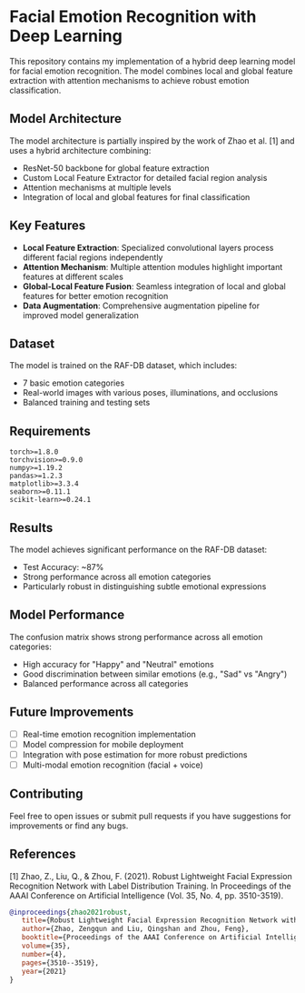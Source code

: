 # Facial Emotion Recognition with Deep Learning

This repository contains my implementation of a hybrid deep learning model for facial emotion recognition. The model combines local and global feature extraction with attention mechanisms to achieve robust emotion classification.

## Model Architecture

The model architecture is partially inspired by the work of Zhao et al. [1] and uses a hybrid architecture combining:
- ResNet-50 backbone for global feature extraction
- Custom Local Feature Extractor for detailed facial region analysis
- Attention mechanisms at multiple levels
- Integration of local and global features for final classification

## Key Features

- **Local Feature Extraction**: Specialized convolutional layers process different facial regions independently
- **Attention Mechanism**: Multiple attention modules highlight important features at different scales
- **Global-Local Feature Fusion**: Seamless integration of local and global features for better emotion recognition
- **Data Augmentation**: Comprehensive augmentation pipeline for improved model generalization

## Dataset

The model is trained on the RAF-DB dataset, which includes:
- 7 basic emotion categories
- Real-world images with various poses, illuminations, and occlusions
- Balanced training and testing sets

## Requirements

```
torch>=1.8.0
torchvision>=0.9.0
numpy>=1.19.2
pandas>=1.2.3
matplotlib>=3.3.4
seaborn>=0.11.1
scikit-learn>=0.24.1
```

## Results

The model achieves significant performance on the RAF-DB dataset:
- Test Accuracy: ~87%
- Strong performance across all emotion categories
- Particularly robust in distinguishing subtle emotional expressions

## Model Performance

The confusion matrix shows strong performance across all emotion categories:
- High accuracy for "Happy" and "Neutral" emotions
- Good discrimination between similar emotions (e.g., "Sad" vs "Angry")
- Balanced performance across all categories

## Future Improvements

- [ ] Real-time emotion recognition implementation
- [ ] Model compression for mobile deployment
- [ ] Integration with pose estimation for more robust predictions
- [ ] Multi-modal emotion recognition (facial + voice)

## Contributing

Feel free to open issues or submit pull requests if you have suggestions for improvements or find any bugs.


## References

[1] Zhao, Z., Liu, Q., & Zhou, F. (2021). Robust Lightweight Facial Expression Recognition Network with Label Distribution Training. In Proceedings of the AAAI Conference on Artificial Intelligence (Vol. 35, No. 4, pp. 3510-3519).

```bibtex
@inproceedings{zhao2021robust,
   title={Robust Lightweight Facial Expression Recognition Network with Label Distribution Training},
   author={Zhao, Zengqun and Liu, Qingshan and Zhou, Feng},
   booktitle={Proceedings of the AAAI Conference on Artificial Intelligence},
   volume={35},
   number={4},
   pages={3510--3519},
   year={2021}
}
```
